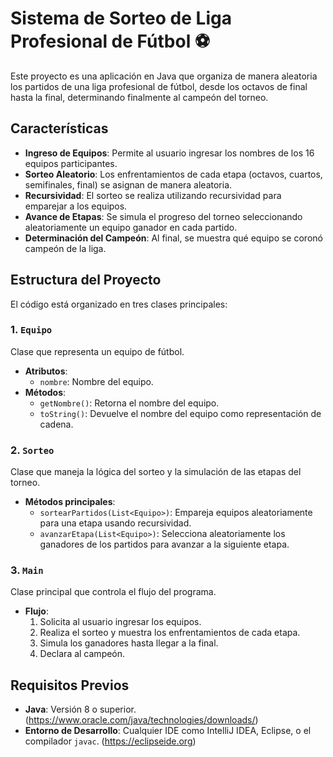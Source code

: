 # Sistema de Sorteo de Liga Profesional de Fútbol ⚽

Este proyecto es una aplicación en Java que organiza de manera aleatoria los partidos de una liga profesional de fútbol, desde los octavos de final hasta la final, determinando finalmente al campeón del torneo. 

## Características
- **Ingreso de Equipos**: Permite al usuario ingresar los nombres de los 16 equipos participantes.
- **Sorteo Aleatorio**: Los enfrentamientos de cada etapa (octavos, cuartos, semifinales, final) se asignan de manera aleatoria.
- **Recursividad**: El sorteo se realiza utilizando recursividad para emparejar a los equipos.
- **Avance de Etapas**: Se simula el progreso del torneo seleccionando aleatoriamente un equipo ganador en cada partido.
- **Determinación del Campeón**: Al final, se muestra qué equipo se coronó campeón de la liga.

## Estructura del Proyecto
El código está organizado en tres clases principales:

### 1. `Equipo`
Clase que representa un equipo de fútbol.
- **Atributos**: 
  - `nombre`: Nombre del equipo.
- **Métodos**: 
  - `getNombre()`: Retorna el nombre del equipo.
  - `toString()`: Devuelve el nombre del equipo como representación de cadena.

### 2. `Sorteo`
Clase que maneja la lógica del sorteo y la simulación de las etapas del torneo.
- **Métodos principales**:
  - `sortearPartidos(List<Equipo>)`: Empareja equipos aleatoriamente para una etapa usando recursividad.
  - `avanzarEtapa(List<Equipo>)`: Selecciona aleatoriamente los ganadores de los partidos para avanzar a la siguiente etapa.

### 3. `Main`
Clase principal que controla el flujo del programa.
- **Flujo**:
  1. Solicita al usuario ingresar los equipos.
  2. Realiza el sorteo y muestra los enfrentamientos de cada etapa.
  3. Simula los ganadores hasta llegar a la final.
  4. Declara al campeón.

## Requisitos Previos
- **Java**: Versión 8 o superior. (https://www.oracle.com/java/technologies/downloads/)
- **Entorno de Desarrollo**: Cualquier IDE como IntelliJ IDEA, Eclipse, o el compilador `javac`. (https://eclipseide.org)
